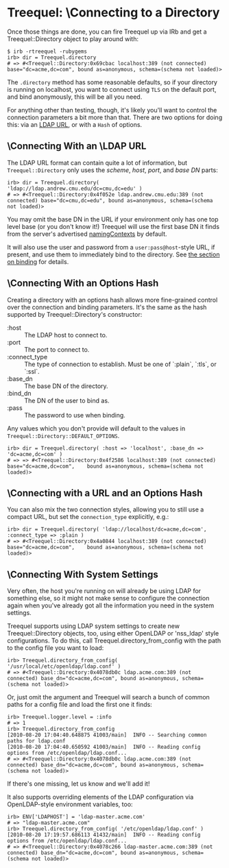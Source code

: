 # Treequel: \Connecting to a Directory

Once those things are done, you can fire Treequel up via IRb and get a  Treequel::Directory object to play around with:

    $ irb -rtreequel -rubygems
    irb> dir = Treequel.directory
    # => #<Treequel::Directory:0x69cbac localhost:389 (not connected) base="dc=acme,dc=com", bound as=anonymous, schema=(schema not loaded)>

The `.directory` method has some reasonable defaults, so if your directory is running on localhost, you want to connect using `TLS` on the default port, and bind anonymously, this will be all you need.

For anything other than testing, though, it's likely you'll want to control the connection parameters a bit more than that. There are two options for doing this: via an [LDAP URL](http://tools.ietf.org/html/rfc4516), or with a `Hash` of options.

## \Connecting With an \LDAP URL

The LDAP URL format can contain quite a lot of information, but
`Treequel::Directory` only uses the _scheme_, _host_, _port_, and _base DN_
parts:

    irb> dir = Treequel.directory( 'ldap://ldap.andrew.cmu.edu/dc=cmu,dc=edu' )
    # => #<Treequel::Directory:0x4f052e ldap.andrew.cmu.edu:389 (not connected) base="dc=cmu,dc=edu", bound as=anonymous, schema=(schema not loaded)>

You may omit the base DN in the URL if
your environment only has one top level base (or you don't know it!) Treequel
will use the first base DN it finds from the server's advertised
[namingContexts](http://tools.ietf.org/html/rfc4512#section-5.1.2) by default.

It will also use the user and password from a `user:pass@host`-style URL, if
present, and use them to immediately bind to the directory. See [the section on
binding](Binding_md.html) for details.

## \Connecting With an Options Hash

Creating a directory with an options hash allows more fine-grained control over
the connection and binding parameters. It's the same as the hash supported by
Treequel::Directory's constructor:

<dl>
  <dt>:host</dt><dd>The LDAP host to connect to.</dd>
  <dt>:port</dt><dd>The port to connect to.</dd>
  <dt>:connect_type</dt>
  <dd>The type of connection to establish. Must be one of `:plain`, `:tls`, or `:ssl`.</dd>
  <dt>:base_dn</dt><dd>The base DN of the directory.</dd>
  <dt>:bind_dn</dt><dd>The DN of the user to bind as.</dd>
  <dt>:pass</dt><dd>The password to use when binding.</dd>
</dl>

Any values which you don't provide will default to the values in
`Treequel::Directory::DEFAULT_OPTIONS`.

    irb> dir = Treequel.directory( :host => 'localhost', :base_dn => 'dc=acme,dc=com' )
    # => => #<Treequel::Directory:0x4f2586 localhost:389 (not connected) base="dc=acme,dc=com",    bound as=anonymous, schema=(schema not loaded)>

## \Connecting with a URL and an Options Hash

You can also mix the two connection styles, allowing you to still use a compact
URL, but set the `connection_type` explicitly, e.g.:

    irb> dir = Treequel.directory( 'ldap://localhost/dc=acme,dc=com', :connect_type => :plain )
    # => #<Treequel::Directory:0x4a0844 localhost:389 (not connected) base="dc=acme,dc=com",    bound as=anonymous, schema=(schema not loaded)>


## \Connecting With System Settings

Very often, the host you're running on will already be using LDAP for something
else, so it might not make sense to configure the connection again when you've
already got all the information you need in the system settings.

Treequel supports using LDAP system settings to create new
Treequel::Directory objects, too, using either OpenLDAP or 'nss_ldap' style
configurations. To do this, call Treequel.directory_from_config with the path
to the config file you want to load:

    irb> Treequel.directory_from_config( '/usr/local/etc/openldap/ldap.conf' )
    # => #<Treequel::Directory:0x4078db0c ldap.acme.com:389 (not connected) base_dn="dc=acme,dc=com", bound as=anonymous, schema=(schema not loaded)>

Or, just omit the argument and Treequel will search a bunch of common paths
for a config file and load the first one it finds:

    irb> Treequel.logger.level = :info
    # => 1
    irb> Treequel.directory_from_config
    [2010-08-20 17:04:40.648875 41003/main]  INFO -- Searching common paths for ldap.conf
    [2010-08-20 17:04:40.650592 41003/main]  INFO -- Reading config options from /etc/openldap/ldap.conf...
    # => #<Treequel::Directory:0x4078db0c ldap.acme.com:389 (not connected) base_dn="dc=acme,dc=com", bound as=anonymous, schema=(schema not loaded)>

If there's one missing, let us know and we'll add it!

It also supports overriding elements of the LDAP configuration via
OpenLDAP-style environment variables, too:

    irb> ENV['LDAPHOST'] = 'ldap-master.acme.com'
    # => "ldap-master.acme.com"
    irb> Treequel.directory_from_config( '/etc/openldap/ldap.conf' )
    [2010-08-20 17:19:57.686113 41432/main]  INFO -- Reading config options from /etc/openldap/ldap.conf...
    # => #<Treequel::Directory:0x4078c266 ldap-master.acme.com:389 (not connected) base_dn="dc=acme,dc=com", bound as=anonymous, schema=(schema not loaded)>


